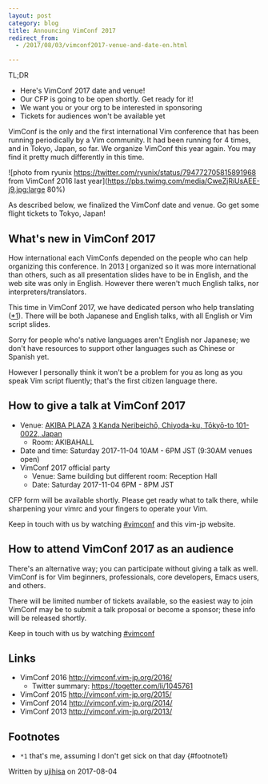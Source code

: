 ```yaml
---
layout: post
category: blog
title: Announcing VimConf 2017
redirect_from:
  - /2017/08/03/vimconf2017-venue-and-date-en.html

---
```


TL;DR

* Here's VimConf 2017 date and venue!
* Our CFP is going to be open shortly. Get ready for it!
* We want you or your org to be interested in sponsoring
* Tickets for audiences won't be available yet

VimConf is the only and the first international Vim conference that has been running periodically by a Vim community. It had been running for 4 times, and in Tokyo, Japan, so far.
We organize VimConf this year again. You may find it pretty much differently in this time.

![photo from ryunix https://twitter.com/ryunix/status/794772705815891968 from VimConf 2016 last year](https://pbs.twimg.com/media/CweZjRiUsAEE-j9.jpg:large 80%)

As described below, we finalized the VimConf date and venue. Go get some flight tickets to Tokyo, Japan!

## What's new in VimConf 2017

How international each VimConfs depended on the people who can help organizing this conference.
In 2013 [I](https://github.com/ujihisa) organized so it was more international than others,
such as all presentation slides have to be in English, and the web site was only in English.
However there weren't much English talks, nor interpreters/translators.

This time in VimConf 2017, we have dedicated person who help translating ([\*1](#footnote1)).
There will be both Japanese and English talks, with all English or Vim script slides.

Sorry for people who's native languages aren't English nor Japanese; we don't have resources to support other languages such as Chinese or Spanish yet.

However I personally think it won't be a problem for you as long as you speak Vim script fluently; that's the first citizen language there.

## How to give a talk at VimConf 2017

* Venue: [AKIBA PLAZA](http://www.fsi.co.jp/e/solutions/other_solutions/akibaplaza/) [3 Kanda Neribeichō, Chiyoda-ku, Tōkyō-to 101-0022, Japan](https://goo.gl/maps/pR194ssVR532)
    * Room: AKIBAHALL
* Date and time: Saturday 2017-11-04 10AM - 6PM JST (9:30AM venues open)
* VimConf 2017 official party
    * Venue: Same building but different room: Reception Hall
    * Date: Saturday 2017-11-04 6PM - 8PM JST

CFP form will be available shortly. Please get ready what to talk there, while sharpening your vimrc and your fingers to operate your Vim.

Keep in touch with us by watching [#vimconf](https://twitter.com/search?f=tweets&vertical=default&q=%23vimconf&src=typd) and this vim-jp website.

## How to attend VimConf 2017 as an audience

There's an alternative way; you can participate without giving a talk as well.
VimConf is for Vim beginners, professionals, core developers, Emacs users, and others.

There will be limited number of tickets available, so the easiest way to join VimConf may be to submit a talk proposal or become a sponsor; these info will be released shortly.

Keep in touch with us by watching [#vimconf](https://twitter.com/search?f=tweets&vertical=default&q=%23vimconf&src=typd)

## Links

* VimConf 2016 <http://vimconf.vim-jp.org/2016/>
    * Twitter summary: <https://togetter.com/li/1045761>
* VimConf 2015 <http://vimconf.vim-jp.org/2015/>
* VimConf 2014 <http://vimconf.vim-jp.org/2014/>
* VimConf 2013 <http://vimconf.vim-jp.org/2013/>

## Footnotes

* `*1` that's me, assuming I don't get sick on that day {#footnote1}

Written by [ujihisa](https://github.com/ujihisa) on 2017-08-04
